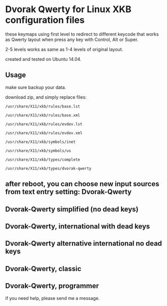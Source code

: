 Dvorak Qwerty for Linux XKB configuration files
======
these keymaps using first level to redirect to different keycode that works as Qwerty layout when press any key with Control, Alt or Super.

2-5 levels works as same as 1-4 levels of original layout.

created and tested on Ubuntu 14.04.


Usage
------
make sure backup your data.

download zip, and simply replace files:

`/usr/share/X11/xkb/rules/base.lst`

`/usr/share/X11/xkb/rules/base.xml`

`/usr/share/X11/xkb/rules/evdev.lst`

`/usr/share/X11/xkb/rules/evdev.xml`

`/usr/share/X11/xkb/symbols/inet`

`/usr/share/X11/xkb/symbols/us`

`/usr/share/X11/xkb/types/complete`

`/usr/share/X11/xkb/types/dvorak-qwerty`

after reboot, you can choose new input sources from text entry setting:
Dvorak-Qwerty
------
Dvorak-Qwerty simplified (no dead keys)
------
Dvorak-Qwerty, international with dead keys
------
Dvorak-Qwerty alternative international no dead keys
------
Dvorak-Qwerty, classic
------
Dvorak-Qwerty, programmer
------

if you need help, please send me a message.



